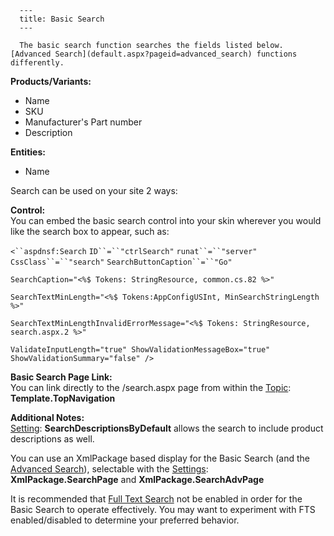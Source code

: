 
      ---
      title: Basic Search
      ---

      The basic search function searches the fields listed below. [Advanced Search](default.aspx?pageid=advanced_search) functions differently.

**Products/Variants:**

*   Name
*   SKU
*   Manufacturer's Part number
*   Description

**Entities:**

*   Name

Search can be used on your site 2 ways:   
  
**Control:**   
You can embed the basic search control into your skin wherever you would like the search box to appear, such as:   

`<``aspdnsf:Search` `ID``=``"ctrlSearch"` `runat``=``"server"` `CssClass``=``"search"` `SearchButtonCaption``=``"Go"`

`SearchCaption="<%$ Tokens: StringResource, common.cs.82 %>"`

`SearchTextMinLength="<%$ Tokens:AppConfigUSInt, MinSearchStringLength %>"`

`SearchTextMinLengthInvalidErrorMessage="<%$ Tokens: StringResource, search.aspx.2 %>"`

`ValidateInputLength="true" ShowValidationMessageBox="true" ShowValidationSummary="false" />`

  
**Basic Search Page Link:**   
You can link directly to the /search.aspx page from within the [Topic](default.aspx?pageid=topics): **Template.TopNavigation**   
  
**Additional Notes:**   
[Setting](default.aspx?pageid=settings): **SearchDescriptionsByDefault** allows the search to include product descriptions as well.   
  
You can use an XmlPackage based display for the Basic Search (and the [Advanced Search](default.aspx?pageid=advanced_search)), selectable with the [Settings](default.aspx?pageid=settings): **XmlPackage.SearchPage** and **XmlPackage.SearchAdvPage**   
  
It is recommended that [Full Text Search](default.aspx?pageid=full_text_search) not be enabled in order for the Basic Search to operate effectively. You may want to experiment with FTS enabled/disabled to determine your preferred behavior.
      